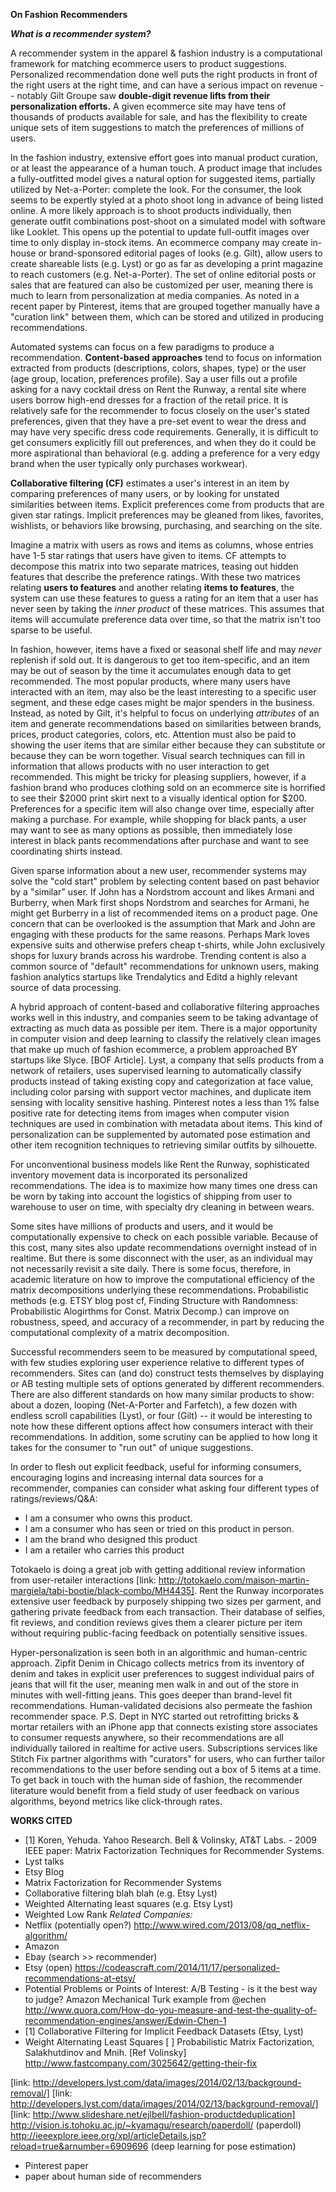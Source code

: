 __On Fashion Recommenders__ 

*__What is a recommender system?__*

A recommender system in the apparel & fashion industry is a computational framework for matching ecommerce users to product suggestions. Personalized recommendation done well puts the right products in front of the right users at the right time, and can have a serious impact on revenue -- notably Gilt Groupe saw __double-digit revenue lifts from their personalization efforts.__ A given ecommerce site may have tens of thousands of products available for sale, and has the flexibility to create unique sets of item suggestions to match the preferences of millions of users. 

In the fashion industry, extensive effort goes into manual product curation, or at least the appearance of a human touch. A product image that includes a fully-outfitted model gives a natural option for suggested items, partially utilized by Net-a-Porter: complete the look. For the consumer, the look seems to be expertly styled at a photo shoot long in advance of being listed online. A more likely approach is to shoot products individually, then generate outfit combinations post-shoot on a simulated model with software like Looklet. This opens up the potential to update full-outfit images over time to only display in-stock items. An ecommerce company may create in-house or brand-sponsored editorial pages of looks (e.g. Gilt), allow users to create shareable lists (e.g. Lyst) or go as far as developing a print magazine to reach customers (e.g. Net-a-Porter). The set of online editorial posts or sales that are featured can also be customized per user, meaning there is much to learn from personalization at media companies. As noted in a recent paper by Pinterest, items that are grouped together manually have a "curation link" between them, which can be stored and utilized in producing recommendations. 

Automated systems can focus on a few paradigms to produce a recommendation. __Content-based approaches__ tend to focus on information extracted from products (descriptions, colors, shapes, type) or the user (age group, location, preferences profile). Say a user fills out a profile asking for a navy cocktail dress on Rent the Runway, a rental site where users borrow high-end dresses for a fraction of the retail price. It is relatively safe for the recommender to focus closely on the user's stated preferences, given that they have a pre-set event to wear the dress and may have very specific dress code requirements. Generally, it is difficult to get consumers explicitly fill out preferences, and when they do it could be more aspirational than behavioral (e.g. adding a preference for a very edgy brand when the user typically only purchases workwear).

__Collaborative filtering (CF)__ estimates a user's interest in an item by comparing preferences of many users, or by looking for unstated similarities between items. Explicit preferences come from products that are given star ratings. Implicit preferences may be gleaned from likes, favorites, wishlists, or behaviors like browsing, purchasing, and searching on the site. 

Imagine a matrix with users as rows and items as columns, whose entries have 1-5 star ratings that users have given to items. CF attempts to decompose this matrix into two separate matrices, teasing out hidden features that describe the preference ratings. With these two matrices relating __users to features__ and another relating __items to features__, the system can use these features to guess a rating for an item that a user has never seen by taking the *inner product* of these matrices. This assumes that items will accumulate preference data over time, so that the matrix isn't too sparse to be useful.

In fashion, however, items have a fixed or seasonal shelf life and may *never* replenish if sold out. It is dangerous to get too item-specific, and an item may be out of season by the time it accumulates enough data to get recommended. The most popular products, where many users have interacted with an item, may also be the least interesting to a specific user segment, and these edge cases might be major spenders in the business. Instead, as noted by Gilt, it's helpful to focus on underlying *attributes* of an item and generate recommendations based on similarities between brands, prices, product categories, colors, etc. Attention must also be paid to showing the user items that are similar either because they can substitute or because they can be worn together. Visual search techniques can fill in information that allows products with no user interaction to get recommended. This might be tricky for pleasing suppliers, however, if a fashion brand who produces clothing sold on an ecommerce site is horrified to see their $2000 print skirt next to a visually identical option for $200. Preferences for a specific item will also change over time, especially after making a purchase. For example, while shopping for black pants, a user may want to see as many options as possible, then immediately lose interest in black pants recommendations after purchase and want to see coordinating shirts instead.

Given sparse information about a new user, recommender systems may solve the "cold start" problem by selecting content based on past behavior by a "similar" user. If John has a Nordstrom account and likes Armani and Burberry, when Mark first shops Nordstrom and searches for Armani, he might get Burberry in a list of recommended items on a product page. One concern that can be overlooked is the assumption that Mark and John are engaging with these products for the same reasons. Perhaps Mark loves expensive suits and otherwise prefers cheap t-shirts, while John exclusively shops for luxury brands across his wardrobe. Trending content is also a common source of "default" recommendations for unknown users, making fashion analytics startups like Trendalytics and Editd a highly relevant source of data processing.

A hybrid approach of content-based and collaborative filtering approaches works well in this industry, and companies seem to be taking advantage of extracting as much data as possible per item. There is a major opportunity in computer vision and deep learning to classify the relatively clean images that make up much of fashion ecommerce, a problem approached BY startups like Slyce. [BOF Article]. Lyst, a company that sells products from a network of retailers, uses supervised learning to automatically classify products instead of taking existing copy and categorization at face value, including color parsing with support vector machines, and duplicate item sensing with locality sensitive hashing. Pinterest notes a less than 1% false positive rate for detecting items from images when computer vision techniques are used in combination with metadata about items. This kind of personalization can be supplemented by automated pose estimation and other item recognition techniques to retrieving similar outfits by silhouette.

For unconventional business models like Rent the Runway, sophisticated inventory movement data is incorporated its personalized recommendations. The idea is to maximize how many times one dress can be worn by taking into account the logistics of shipping from user to warehouse to user on time, with specialty dry cleaning in between wears. 

Some sites have millions of products and users, and it would be computationally expensive to check on each possible variable. Because of this cost, many sites also update recommendations overnight instead of in realtime. But there is some disconnect with the user, as an individual may not necessarily revisit a site daily. There is some focus, therefore, in academic literature on how to improve the computational efficiency of the matrix decompositions underlying these recommendations. Probabilistic methods (e.g. ETSY blog post cf, Finding Structure with Randomness: Probabilistic Alogirthms for Const. Matrix Decomp.) can improve on robustness, speed, and accuracy of a recommender, in part by reducing the computational complexity of a matrix decomposition.

Successful recommenders seem to be measured by computational speed, with few studies exploring user experience relative to different types of recommenders. Sites can (and do) construct tests themselves by displaying or AB testing multiple sets of options generated by different recommenders. There are also different standards on how many similar products to show: about a dozen, looping (Net-A-Porter and Farfetch), a few dozen with endless scroll capabilities (Lyst), or four (Gilt) -- it would be interesting to note how these different options affect how consumers interact with their recommendations. In addition, some scrutiny can be applied to how long it takes for the consumer to "run out" of unique suggestions. 

In order to flesh out explicit feedback, useful for informing consumers, encouraging logins and increasing internal data sources for a recommender, companies can consider what asking four different types of ratings/reviews/Q&A: 

* I am a consumer who owns this product. 
* I am a consumer who has seen or tried on this product in person. 
* I am the brand who designed this product 
* I am a retailer who carries this product

Totokaelo is doing a great job with getting additional review information from user-retailer interactions [link: http://totokaelo.com/maison-martin-margiela/tabi-bootie/black-combo/MH4435]. Rent the Runway incorporates extensive user feedback by purposely shipping two sizes per garment, and gathering private feedback from each transaction. Their database of selfies, fit reviews, and condition reviews gives them a clearer picture per item without requiring public-facing feedback on potentially sensitive issues. 

Hyper-personalization is seen both in an algorithmic and human-centric approach. Zipfit Denim in Chicago collects metrics from its inventory of denim and takes in explicit user preferences to suggest individual pairs of jeans that will fit the user, meaning men walk in and out of the store in minutes with well-fitting jeans. This goes deeper than brand-level fit recommendations. Human-validated decisions also permeate the fashion recommender space. P.S. Dept in NYC started out retrofitting bricks & mortar retailers with an iPhone app that connects existing store associates to consumer requests anywhere, so their recommendations are all individually tailored in realtime for active users. Subscriptions services like Stitch Fix partner algorithms with "curators" for users, who can further tailor recommendations to the user before sending out a box of 5 items at a time. To get back in touch with the human side of fashion, the recommender literature would benefit from a field study of user feedback on various algorithms, beyond metrics like click-through rates.  
 
__WORKS CITED__

* [1] Koren, Yehuda. Yahoo Research. Bell & Volinsky, AT&T Labs. - 2009 IEEE paper: Matrix Factorization Techniques for Recommender Systems. 
* Lyst talks 
* Etsy Blog
* Matrix Factorization for Recommender Systems 
* Collaborative filtering blah blah  (e.g. Etsy Lyst)
* Weighted Alternating least squares (e.g. Etsy Lyst)
* Weighted Low Rank 
_Related Companies:_
* Netflix (potentially open?) http://www.wired.com/2013/08/qq_netflix-algorithm/
* Amazon
* Ebay (search >> recommender)
* Etsy (open) https://codeascraft.com/2014/11/17/personalized-recommendations-at-etsy/
* Potential Problems or Points of Interest:
A/B Testing - is it the best way to judge?
Amazon Mechanical Turk example from @echen
http://www.quora.com/How-do-you-measure-and-test-the-quality-of-recommendation-engines/answer/Edwin-Chen-1
* [1] Collaborative Filtering for Implicit Feedback Datasets (Etsy, Lyst)
* Weight Alternating Least Squares 
[ ] Probabilistic Matrix Factorization, Salakhutdinov and Mnih.
[Ref Volinsky]
http://www.fastcompany.com/3025642/getting-their-fix


[link: http://developers.lyst.com/data/images/2014/02/13/background-removal/]
[link: http://developers.lyst.com/data/images/2014/02/13/background-removal/]
[link: http://www.slideshare.net/ejlbell/fashion-productdeduplication]
http://vision.is.tohoku.ac.jp/~kyamagu/research/paperdoll/ (paperdoll)
http://ieeexplore.ieee.org/xpl/articleDetails.jsp?reload=true&arnumber=6909696 (deep learning for pose estimation)

* Pinterest paper 
* paper about human side of recommenders
